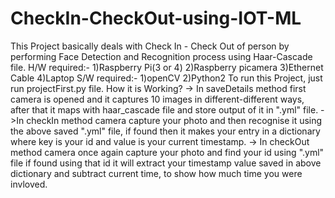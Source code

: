 # CheckIn-CheckOut-using-IOT-ML
This Project basically deals with Check In - Check Out of person by performing Face Detection and Recognition process using Haar-Cascade file.
H/W required:-
1)Raspberry Pi(3 or 4)
2)Raspberry picamera
3)Ethernet Cable
4)Laptop 
S/W required:-
1)openCV
2)Python2
To run this Project, just run projectFirst.py file.
How it is Working?
-> In saveDetails method first camera is opened and it captures 10 images in different-different ways, after that it maps with haar_cascade file and store output of it in ".yml" file.
->In checkIn method camera capture your photo and then recognise it using the above saved ".yml" file, if found then it makes your entry in a dictionary where key is your id and value is your current timestamp.
-> In checkOut method camera once again capture your photo and find your id using ".yml" file if found using that id it will extract your timestamp value saved in above dictionary and subtract current time, to show how much time you were invloved.
